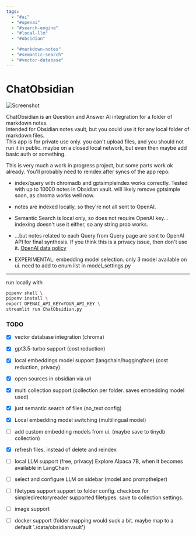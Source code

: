 ```yaml
---
tags:
  - "#ai"
  - "#openai"
  - "#search-engine"
  - "#local-llm"
  - "#obsidian"

  - "#markdown-notes"
  - "#semantic-search"
  - "#vector-database"
---
```

# ChatObsidian
  
![Screenshot](./docs/screenshot1.png)

ChatObsidian is an Question and Answer AI integration for a folder of markdown notes.  
Intended for Obsidian notes vault, but you could use it for any local folder of markdown files.  
This app is for private use only. you can't upload files, and you should not run it in public. maybe on a closed local network, but even then maybe add basic auth or something.  

This is very much a work in progress project, but some parts work ok already. You'll probably need to reindex after syncs of the app repo:  

- index/query with chromadb and gptsimpleindex works correctly. Tested with up to 10000 notes in Obsidian vault. will likely remove gptsimple soon, as chroma works well now.
- notes are indexed locally, so they're not all sent to OpenAI.
- Semantic Search is local only, so does not require OpenAI key... indexing doesn't use it either, so any string prob works. 
- ...but notes related to each Query from Query page are sent to OpenAI API for final synthesis. If you think this is a privacy issue, then don't use it. [OpenAI data policy](https://openai.com/policies/api-data-usage-policies)

- EXPERIMENTAL: embedding model selection. only 3 model available on ui. need to add to enum list in model_settings.py


---  
  
run locally with

```bash
pipenv shell \
pipenv install \
export OPENAI_API_KEY=YOUR_API_KEY \
streamlit run ChatObsidian.py
```

### TODO

- [x] vector database integration (chroma)
- [x] gpt3.5-turbo support (cost reduction)
- [x] local embeddings model support (langchain/huggingface) (cost reduction, privacy)
- [x] open sources in obsidian via uri
- [x] multi collection support (collection per folder. saves embedding model used)
- [x] just semantic search of files (no_text config)
- [x] Local embedding model switching (multilingual model)
- [ ] add custom embedding models from ui. (maybe save to tinydb collection)
- [x] refresh files, instead of delete and reindex
- [ ] local LLM support (free, privacy) Explore Alpaca 7B, when it becomes available in LangChain
- [ ] select and configure LLM on sidebar (model and prompthelper)
- [ ] filetypes support support to folder config. checkbox for simpledirectoryreader supported filetypes. save to collection settings. 
- [ ] image support
- [ ] docker support (folder mapping would suck a bit. maybe map to a default './data/obsidianvault')

